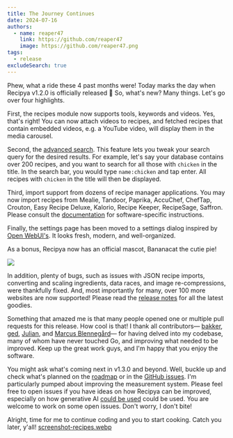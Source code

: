 ```yaml
---
title: The Journey Continues
date: 2024-07-16
authors:
  - name: reaper47
    link: https://github.com/reaper47
    image: https://github.com/reaper47.png
tags:
  - release
excludeSearch: true
---
```


Phew, what a ride these 4 past months were! Today marks the day when Recipya v1.2.0 is officially released 🎉 So, what's new? Many things. Let's go over 
four highlights. 

First, the recipes module now supports tools, keywords and videos. Yes, that's right! You can now attach videos to recipes, and fetched recipes that contain 
embedded videos, e.g. a YouTube video, will display them in the media carousel. 

Second, the [advanced search](/docs/features/recipes/search/). This feature lets you tweak your  search query for the desired results. For example,
let's say your database contains over 200 recipes, and you want to search for all those with `chicken` in the title. In the search bar, you would
type `name:chicken` and tap enter. All recipes with `chicken` in the title will then be displayed.

Third, import support from dozens of recipe manager applications. You may now import recipes from Mealie, Tandoor, Paprika, AccuChef, ChefTap, Crouton, Easy Recipe Deluxe, 
Kalorio, Recipe Keeper, RecipeSage, Saffron. Please consult the [documentation](/docs/features/integrations/) for software-specific instructions. 

Finally, the settings page has been moved to a settings dialog inspired by [Open WebUI's](https://github.com/open-webui/open-webui). It looks 
fresh, modern, and well-organized. 

As a bonus, Recipya now has an official mascot, Bananacat the cutie pie! 

![](https://raw.githubusercontent.com/reaper47/recipya/main/web/static/mstile-150x150.png)

In addition, plenty of bugs, such as issues with JSON recipe imports, converting and scaling ingredients, data races, and image re-compressions, were thankfully fixed. 
And, most importantly for many, over 100 more websites are now supported! Please read the [release notes](/about/changelog/v1.2.0/) for all the latest goodies.

Something that amazed me is that many people opened one or multiple pull requests for this release. How cool is that! I thank all contributors— 
[bakker](https://github.com/bakker), [ged](https://github.com/gedw99), [Julian](https://github.com/jesp1999), and [Marcus Blennegård](https://github.com/mblennegard)—
for having delved into my codebase, many of whom have never touched Go, and improving what needed to be improved. Keep up the great work guys, and I'm happy that 
you enjoy the software.

You might ask what's coming next in v1.3.0 and beyond. Well, buckle up and check what's planned on the [roadmap](/about/roadmap/) or 
in the [GitHub issues](https://github.com/reaper47/recipya/issues). I'm particularly pumped about improving the measurement system. Please feel free
to open issues if you have ideas on how Recipya can be improved, especially on how generative AI [could be used](https://github.com/reaper47/recipya/issues/397)
could be used. You are welcome to work on some open issues. Don't worry, I don't bite!

Alright, time for me to continue coding and you to start cooking. Catch you later, y'all!
[screenshot-recipes.webp](..%2F..%2F..%2F..%2F.github%2Fscreenshot-recipes.webp)
